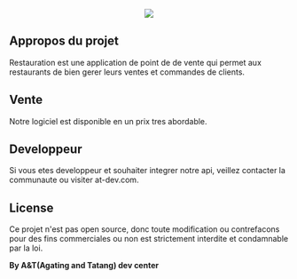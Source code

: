 <p align="center"><img src="./pdv.jpg"></p>



## Appropos du projet

Restauration est une application de point de de vente qui permet aux restaurants de bien gerer leurs ventes et commandes de clients.

## Vente
Notre logiciel est disponible en un prix tres abordable.

## Developpeur
Si vous etes developpeur et souhaiter integrer notre api, veillez contacter la communaute ou visiter at-dev.com.

## License
Ce projet n'est pas open source, donc toute modification ou contrefacons pour des fins commerciales ou non est strictement interdite et condamnable par la loi.

<strong>By A&T(Agating and Tatang) dev center</strong>
